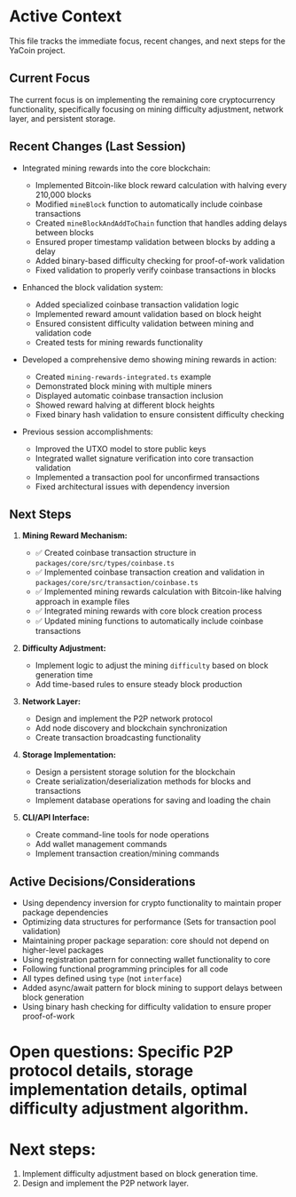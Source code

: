 # Active Context

This file tracks the immediate focus, recent changes, and next steps for the YaCoin project.

## Current Focus

The current focus is on implementing the remaining core cryptocurrency functionality, specifically focusing on mining difficulty adjustment, network layer, and persistent storage.

## Recent Changes (Last Session)

- Integrated mining rewards into the core blockchain:
  - Implemented Bitcoin-like block reward calculation with halving every 210,000 blocks
  - Modified `mineBlock` function to automatically include coinbase transactions 
  - Created `mineBlockAndAddToChain` function that handles adding delays between blocks
  - Ensured proper timestamp validation between blocks by adding a delay
  - Added binary-based difficulty checking for proof-of-work validation
  - Fixed validation to properly verify coinbase transactions in blocks
  
- Enhanced the block validation system:
  - Added specialized coinbase transaction validation logic
  - Implemented reward amount validation based on block height
  - Ensured consistent difficulty validation between mining and validation code
  - Created tests for mining rewards functionality

- Developed a comprehensive demo showing mining rewards in action:
  - Created `mining-rewards-integrated.ts` example
  - Demonstrated block mining with multiple miners
  - Displayed automatic coinbase transaction inclusion
  - Showed reward halving at different block heights
  - Fixed binary hash validation to ensure consistent difficulty checking

- Previous session accomplishments:
  - Improved the UTXO model to store public keys
  - Integrated wallet signature verification into core transaction validation
  - Implemented a transaction pool for unconfirmed transactions
  - Fixed architectural issues with dependency inversion

## Next Steps

1. **Mining Reward Mechanism:**
   - ✅ Created coinbase transaction structure in `packages/core/src/types/coinbase.ts`
   - ✅ Implemented coinbase transaction creation and validation in `packages/core/src/transaction/coinbase.ts`
   - ✅ Implemented mining rewards calculation with Bitcoin-like halving approach in example files
   - ✅ Integrated mining rewards with core block creation process
   - ✅ Updated mining functions to automatically include coinbase transactions

2. **Difficulty Adjustment:**
   - Implement logic to adjust the mining `difficulty` based on block generation time
   - Add time-based rules to ensure steady block production

3. **Network Layer:**
   - Design and implement the P2P network protocol
   - Add node discovery and blockchain synchronization
   - Create transaction broadcasting functionality

4. **Storage Implementation:**
   - Design a persistent storage solution for the blockchain
   - Create serialization/deserialization methods for blocks and transactions
   - Implement database operations for saving and loading the chain

5. **CLI/API Interface:**
   - Create command-line tools for node operations
   - Add wallet management commands
   - Implement transaction creation/mining commands

## Active Decisions/Considerations

- Using dependency inversion for crypto functionality to maintain proper package dependencies
- Optimizing data structures for performance (Sets for transaction pool validation)
- Maintaining proper package separation: core should not depend on higher-level packages
- Using registration pattern for connecting wallet functionality to core
- Following functional programming principles for all code
- All types defined using `type` (not `interface`)
- Added async/await pattern for block mining to support delays between block generation
- Using binary hash checking for difficulty validation to ensure proper proof-of-work

# Open questions: Specific P2P protocol details, storage implementation details, optimal difficulty adjustment algorithm.
# Next steps: 
  1. Implement difficulty adjustment based on block generation time.
  2. Design and implement the P2P network layer. 